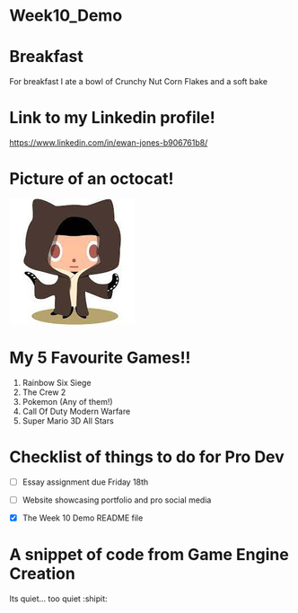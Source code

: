 # Week10_Demo
# Breakfast
For breakfast I ate a bowl of Crunchy Nut Corn Flakes and a soft bake

# Link to my Linkedin profile!
https://www.linkedin.com/in/ewan-jones-b906761b8/

# Picture of an octocat!
![Image of OctoCatKenobi](https://github.com/EwanTheDJ/Week10_Demo/blob/main/Octocat%20Obi%20Wan.jpg)

# My 5 Favourite Games!!
1. Rainbow Six Siege
2. The Crew 2
3. Pokemon (Any of them!)
4. Call Of Duty Modern Warfare
5. Super Mario 3D All Stars

# Checklist of things to do for Pro Dev

-[ ] Essay assignment due Friday 18th

-[ ] Website showcasing portfolio and pro social media

-[x] The Week 10 Demo README file

# A snippet of code from Game Engine Creation
Its quiet... too quiet :shipit:
